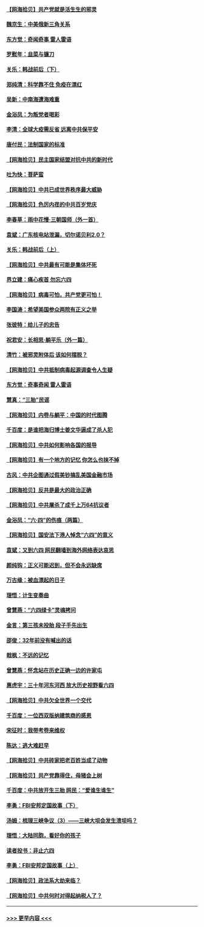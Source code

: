 #### [【网海拾贝】共产党就是活生生的邪灵](../pages/nsc993/n13036627.md?t=06230801) 
#### [魏京生：中美俄新三角关系](../pages/nsc993/n13035986.md?t=06230801) 
#### [东方觉：奇闻奇事 雷人雷语](../pages/nsc993/n13035878.md?t=06230801) 
#### [罗慰年：韭菜与镰刀](../pages/nsc993/n13034374.md?t=06230801) 
#### [关乐：韩战前后（下）](../pages/nsc993/n13034113.md?t=06230801) 
#### [郑纯清：科学靠不住 免疫在漂红](../pages/nsc993/n13034093.md?t=06230801) 
#### [吴新：中南海遭海难重](../pages/nsc993/n13034084.md?t=06230801) 
#### [金浴凤：为叛党者喝彩](../pages/nsc993/n13034058.md?t=06230801) 
#### [李清：全球大疫需反省 远离中共保平安](../pages/nsc993/n13033784.md?t=06230801) 
#### [唐付民：法制国家的标准](../pages/nsc993/n13032944.md?t=06230801) 
#### [【网海拾贝】民主国家结盟对抗中共的新时代](../pages/nsc993/n13031717.md?t=06230801) 
#### [吐为快：菩萨蛮](../pages/nsc993/n13030033.md?t=06230801) 
#### [【网海拾贝】中共已成世界秩序最大威胁](../pages/nsc993/n13028138.md?t=06230801) 
#### [【网海拾贝】色厉内荏的中共百岁党庆](../pages/nsc993/n13025582.md?t=06230801) 
#### [李春草：雨中花慢‧三朝国师（外一首）](../pages/nsc993/n13025567.md?t=06230801) 
#### [袁斌：广东核电站泄漏，切尔诺贝利2.0？](../pages/nsc993/n13025475.md?t=06230801) 
#### [关乐：韩战前后（上）](../pages/nsc993/n13025387.md?t=06230801) 
#### [【网海拾贝】中共最有可能是集体坏死](../pages/nsc993/n13023101.md?t=06230801) 
#### [界立建：痛心疾首 勿忘六四](../pages/nsc993/n13022339.md?t=06230801) 
#### [【网海拾贝】病毒可怕，共产党更可怕！](../pages/nsc993/n13020728.md?t=06230801) 
#### [李国涛：希望美国参众两院有正义之举](../pages/nsc993/n13020674.md?t=06230801) 
#### [张彼特：给儿子的忠告](../pages/nsc993/n13018934.md?t=06230801) 
#### [祝君安：长相思‧躺平乐（外一篇）](../pages/nsc993/n13018923.md?t=06230801) 
#### [清竹：被邪灵附体后 该如何摆脱？](../pages/nsc993/n13018877.md?t=06230801) 
#### [【网海拾贝】中共抵制病毒起源调查令人生疑](../pages/nsc993/n13017785.md?t=06230801) 
#### [东方觉：奇事奇闻 雷人雷语](../pages/nsc993/n13017577.md?t=06230801) 
#### [慧真：“三胎”民谣](../pages/nsc993/n13017394.md?t=06230801) 
#### [【网海拾贝】内卷与躺平：中国的时代图腾](../pages/nsc993/n13016128.md?t=06230801) 
#### [千百度：是谁把海归博士姜文华逼成了杀人犯](../pages/nsc993/n13015218.md?t=06230801) 
#### [【网海拾贝】中共如何影响各国的报导](../pages/nsc993/n13012599.md?t=06230801) 
#### [【网海拾贝】有一个地方的记忆 你怎么也抹不掉](../pages/nsc993/n13009802.md?t=06230801) 
#### [古风：中共企图通过假美钞搞乱美国金融市场](../pages/nsc993/n13009626.md?t=06230801) 
#### [【网海拾贝】反共是最大的政治正确](../pages/nsc993/n13007051.md?t=06230801) 
#### [【网海拾贝】中共屠杀了成千上万64抗议者](../pages/nsc993/n13002713.md?t=06230801) 
#### [金浴凤：“六·四”的伤痕（两篇）](../pages/nsc993/n13001719.md?t=06230801) 
#### [【网海拾贝】国安法下港人悼念“六四”的意义](../pages/nsc993/n13001039.md?t=06230801) 
#### [袁斌：又到六四 网民翻墙到海外网络表达哀思](../pages/nsc993/n13000995.md?t=06230801) 
#### [颜纯钩：正义可能迟到，但不会永远缺席](../pages/nsc993/n13000920.md?t=06230801) 
#### [万古缘：被血漂起的日子](../pages/nsc993/n13000914.md?t=06230801) 
#### [理悟：计生变奏曲](../pages/nsc993/n13000414.md?t=06230801) 
#### [曾慧燕：“六四绿卡”灵魂拷问](../pages/nsc993/n13000277.md?t=06230801) 
#### [金言：第三孩未投胎 段子手先出生](../pages/nsc993/n13000215.md?t=06230801) 
#### [邵俊：32年前没有喊出的话](../pages/nsc993/n13000181.md?t=06230801) 
#### [戟枫：不远的记忆](../pages/nsc993/n13000121.md?t=06230801) 
#### [曾慧燕：怀念站在历史正确一边的许家屯](../pages/nsc993/n13000073.md?t=06230801) 
#### [惠虎宇：三十年河东河西 放大历史视野看六四](../pages/nsc993/n13000018.md?t=06230801) 
#### [【网海拾贝】中共欠全世界一个交代](../pages/nsc993/n12998706.md?t=06230801) 
#### [千百度：一位西双版纳建筑商的感恩](../pages/nsc993/n12998487.md?t=06230801) 
#### [宋征时：我带考卷来维权](../pages/nsc993/n12994088.md?t=06230801) 
#### [陈达：逃大难赶早](../pages/nsc993/n12993569.md?t=06230801) 
#### [【网海拾贝】中共砖家把老百姓当成了动物](../pages/nsc993/n12993483.md?t=06230801) 
#### [【网海拾贝】共产党靠得住，母猪会上树](../pages/nsc993/n12990730.md?t=06230801) 
#### [千百度：中共放开生三胎 网民：“爱谁生谁生”](../pages/nsc993/n12990644.md?t=06230801) 
#### [李勇：FBI安邦定国故事（下）](../pages/nsc993/n12987854.md?t=06230801) 
#### [汤姆：梳理三峡争议（3）——三峡大坝会发生溃坝吗？](../pages/nsc993/n12989806.md?t=06230801) 
#### [理悟：大陆同胞，看好你的孩子](../pages/nsc993/n12989778.md?t=06230801) 
#### [读者投书：非止六四](../pages/nsc993/n12989673.md?t=06230801) 
#### [李勇：FBI安邦定国故事（上）](../pages/nsc993/n12987749.md?t=06230801) 
#### [【网海拾贝】政法系大劫来临？](../pages/nsc993/n12987596.md?t=06230801) 
#### [【网海拾贝】中共何时对得起纳税人了？](../pages/nsc993/n12985578.md?t=06230801) 

----
#### [ >>> 更早内容 <<< ](../indexes/nsc993-earlier.md)
